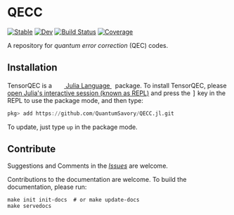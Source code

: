 # QECC

[![Stable](https://img.shields.io/badge/docs-stable-blue.svg)](https://quantumsavory.github.io/QECC.jl/stable/)
[![Dev](https://img.shields.io/badge/docs-dev-blue.svg)](https://quantumsavory.github.io/QECC.jl/dev/)
[![Build Status](https://github.com/QuantumSavory/QECC.jl/actions/workflows/CI.yml/badge.svg?branch=main)](https://github.com/QuantumSavory/QECC.jl/actions/workflows/CI.yml?query=branch%3Amain)
[![Coverage](https://codecov.io/gh/QuantumSavory/QECC.jl/branch/main/graph/badge.svg)](https://codecov.io/gh/QuantumSavory/QECC.jl)

A repository for *quantum error correction* (QEC) codes.

## Installation

TensorQEC is a &nbsp;
    <a href="https://julialang.org">
        <img src="https://raw.githubusercontent.com/JuliaLang/julia-logo-graphics/master/images/julia.ico" width="16em">
        Julia Language
    </a>
    &nbsp; package. To install TensorQEC,
    please <a href="https://docs.julialang.org/en/v1/manual/getting-started/">open
    Julia's interactive session (known as REPL)</a> and press the <kbd>]</kbd> key in the REPL to use the package mode, and then type:
</p>

```julia
pkg> add https://github.com/QuantumSavory/QECC.jl.git
```

To update, just type `up` in the package mode.

## Contribute

Suggestions and Comments in the [_Issues_](https://github.com/QuantumSavory/QECC.jl/issues) are welcome.

Contributions to the documentation are welcome. To build the documentation, please run:
```
make init init-docs  # or make update-docs
make servedocs
```